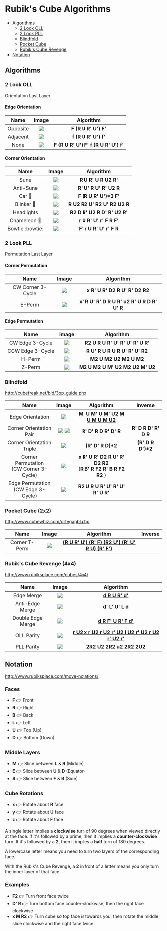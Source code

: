 # Rubik's Cube Algorithms

* [Algorithms](#Algorithms)
  * [2 Look OLL](#2-Look-OLL)
  * [2 Look PLL](#2-Look-PLL)
  * [Blindfold](#Blindfold)
  * [Pocket Cube](#Pocket-Cube-2x2)
  * [Rubik's Cube Revenge](#Rubiks-Cube-Revenge-4x4)
* [Notation](#Notation)

## Algorithms

### 2 Look OLL
Orientation Last Layer

#### Edge Orientation
| Name | Image |  Algorithm |
|:----:|:-----:|:----------:|
| Opposite | ![](img/oll/opposite.png) | __F (R U R' U') F'__ |
| Adjacent | ![](img/oll/adjacent.png) | __f (R U R' U') f'__ |
| None | ![](img/oll/none.png) | __F (R U R' U') F' f (R U R' U') f'__ |

#### Corner Orientation
| Name | Image |  Algorithm |
|:----:|:-----:|:----------:|
| Sune | ![](img/oll/sune.png) | __R U R' U R U2 R'__ |
| Anti-Sune | ![](img/oll/anti_sune.png) | __R' U' R U' R' U2 R__ |
| Car :car: | ![](img/oll/car.png) | __F (R U R' U')*3 F'__ |
| Blinker :rotating_light: | ![](img/oll/blinker.png) | __R U2 R2 U' R2 U' R2 U2 R__ |
| Headlights | ![](img/oll/headlights.png) | __R2 D R' U2 R D' R' U2 R'__ |
| Chameleon :frog: | ![](img/oll/chameleon.png) | __r U R' U' r' F R F'__ |
| Bowtie :bowtie: | ![](img/oll/bowtie.png) | __F' r U R' U' r' F R__ |

### 2 Look PLL
Permutation Last Layer

#### Corner Permutation
| Name | Image | Algorithm |
|:----:|:-----:|:---------:|
| CW Corner 3-Cycle | ![](img/pll/corner_3cycle.png) | __x R' U R' D2 R U' R' D2 R2__ |
| E-Perm            | ![](img/pll/eperm.png) | __x' R U' R' D R U R' u2 R' U R D R' U' R__ |

#### Edge Permutation
| Name | Image | Algorithm |
|:----:|:-----:|:---------:|
| CW Edge 3-Cycle | ![](img/pll/edge_cw_3cycle.png) | __R2 U R U R' U' R' U' R' U R'__ |
| CCW Edge 3-Cycle | ![](img/pll/edge_ccw_3cycle.png) | __R U' R U R U R U' R' U' R2__ |
| H-Perm |![](img/pll/hperm.png) | __M2 U M2 U2 M2 U M2__ |
| Z-Perm | ![](img/pll/zperm.png) | __M2 U M2 U M' U2 M2 U2 M' U2__ |

### Blindfold
http://cubefreak.net/bld/3op_guide.php

| Name | Image | Algorithm | Inverse |
|:----:|:-----:|:---------:|:-------:|
| Edge Orientation | ![](img/blind/edge.png) | [__M' U M' U M' U2 M U M U M U2__](https://alg.cubing.net/?type=alg&alg=M-UM-UM-U2MUMUMU2&view=playback) |
| Corner Orientation Pair | ![](img/blind/corner1.png) ![](img/blind/corner2.png) | __R' D' R D R' D' R__ | __R' D R D' R' D R__ |
| Corner Orientation Triple | ![](img/blind/corner3.png) | __(R' D' R D)*2__ | __(R' D R D')*2__ |
| Corner Permutation <br> (CW Corner 3-Cycle) | ![](img/pll/corner_3cycle.png) | __x R' U R' D2 R U' R' D2 R2__ <br>(__R B' R F2 R' B R F2 R2__ ) |
| Edge Permutation <br> (CW Edge 3-Cycle) | ![](img/pll/edge_cw_3cycle.png) | __R2 U R U R' U' R' U' R' U R'__ |

### Pocket Cube (2x2)
http://www.cubewhiz.com/ortegapbl.php

| Name | Image | Algorithm | Inverse |
|:----:|:-----:|:---------:|:-------:|
| Corner T-Perm | ![](img/pocket/t_perm.png) | [__(R U R' U') (R' F) (R2 U') (R' U' R U) (R' F')__](https://alg.cubing.net/?puzzle=2x2x2&alg=(R_U_R-_U-)_(R-_F)_(R2_U-)_(R-_U-_R_U)_(R-_F-)&setup=F_R_U-_R-_U_R_U_R2_F-_R_U_R_U-_R-&view=playback) |


### Rubik's Cube Revenge (4x4)
http://www.rubiksplace.com/cubes/4x4/

| Name | Image | Algorithm |
|:----:|:-----:|:---------:|
| Edge Merge | ![](img/revenge/edge_merge.png) | [__d R U R' d'__](https://alg.cubing.net/?type=alg&puzzle=4x4x4&alg=dRUR-d-&setup=y&view=playback) |
| Anti-Edge Merge | ![](img/revenge/anti_edge_merge.png) | [__d' L' U' L d__](https://alg.cubing.net/?type=alg&puzzle=4x4x4&alg=d-L-U-Ld&setup=y&view=playback) |
| Double Edge Merge | ![](img/revenge/double_edge_merge.png) | [__d R F' U R' F d'__](https://alg.cubing.net/?type=alg&puzzle=4x4x4&alg=dRF-UR-Fd-&setup=y&view=playback) |
| OLL Parity | ![](img/revenge/oll.png) | [__r U2 x r U2 r U2 r' U2 l U2 r' U2 r U2 r' U2 r'__](https://alg.cubing.net/?puzzle=4x4x4&alg=r_U2_x_r_U2_r_U2_r-_U2_l_U2_r-_U2_r_U2_r-_U2_r-&type=alg&setup=xx&view=playback) |
| PLL Parity | ![](img/revenge/pll.png) | [__2R2 U2 2R2 u2 2R2 2U2__](https://alg.cubing.net/?puzzle=4x4x4&alg=2R2_U2_2R2_u2_2R2_2U2&type=alg&setup=xx&view=playback) |

## Notation
http://www.rubiksplace.com/move-notations/

### Faces
* __F__ :point_right: Front
* __R__ :point_right: Right
* __B__ :point_right: Back
* __L__ :point_right: Left
* __U__ :point_right: Top (Up)
* __D__ :point_right: Bottom (Down)

### Middle Layers
* __M__ :point_right: Slice between __L__ & __R__ (Middle)
* __E__ :point_right: Slice between __U__ & __D__ (Equator)
* __S__ :point_right: Slice between __F__ & __B__ (Side)

### Cube Rotations
* __x__ :point_right: Rotate about __R__ face
* __y__ :point_right: Rotate about __U__ face
* __z__ :point_right: Rotate about __F__ face

A single letter implies a __clockwise__ turn of 90 degrees when viewed directly at the face. If it's followed by a prime, then it implies a __counter-clockwise__ turn. It it's followed by a __2__, then it implies a __half__ turn of 180 degrees.

A lowercase letter means you need to turn two layers of the corresponding face.

With the Rubik's Cube Revenge, a __2__ in front of a letter means you only turn the inner layer of that face.

### Examples
* __F2__ :point_right: Turn front face twice
* __D' R__ :point_right: Turn bottom face counter-clockwise, then the right face clockwise
* __x M R2__ :point_right: Turn cube so top face is towards you, then rotate the middle slice clockwise and the right face twice
